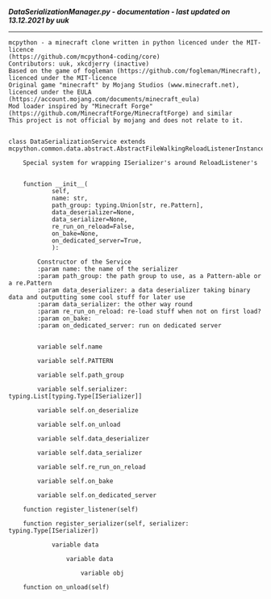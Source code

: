***DataSerializationManager.py - documentation - last updated on 13.12.2021 by uuk***
___

    mcpython - a minecraft clone written in python licenced under the MIT-licence 
    (https://github.com/mcpython4-coding/core)
    Contributors: uuk, xkcdjerry (inactive)
    Based on the game of fogleman (https://github.com/fogleman/Minecraft), licenced under the MIT-licence
    Original game "minecraft" by Mojang Studios (www.minecraft.net), licenced under the EULA
    (https://account.mojang.com/documents/minecraft_eula)
    Mod loader inspired by "Minecraft Forge" (https://github.com/MinecraftForge/MinecraftForge) and similar
    This project is not official by mojang and does not relate to it.


    class DataSerializationService extends  mcpython.common.data.abstract.AbstractFileWalkingReloadListenerInstanceBased 
        
        Special system for wrapping ISerializer's around ReloadListener's


        function __init__(
                self,
                name: str,
                path_group: typing.Union[str, re.Pattern],
                data_deserializer=None,
                data_serializer=None,
                re_run_on_reload=False,
                on_bake=None,
                on_dedicated_server=True,
                ):
            
            Constructor of the Service
            :param name: the name of the serializer
            :param path_group: the path group to use, as a Pattern-able or a re.Pattern
            :param data_deserializer: a data deserializer taking binary data and outputting some cool stuff for later use
            :param data_serializer: the other way round
            :param re_run_on_reload: re-load stuff when not on first load?
            :param on_bake:
            :param on_dedicated_server: run on dedicated server


            variable self.name

            variable self.PATTERN

            variable self.path_group

            variable self.serializer: typing.List[typing.Type[ISerializer]]

            variable self.on_deserialize

            variable self.on_unload

            variable self.data_deserializer

            variable self.data_serializer

            variable self.re_run_on_reload

            variable self.on_bake

            variable self.on_dedicated_server

        function register_listener(self)

        function register_serializer(self, serializer: typing.Type[ISerializer])

                variable data

                    variable data

                        variable obj

        function on_unload(self)